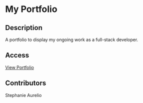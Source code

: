 # My Portfolio

## Description
A portfolio to display my ongoing work as a full-stack developer.

## Access
[View Portfolio](https://stephanieaurelio.com/)

## Contributors 
Stephanie Aurelio
